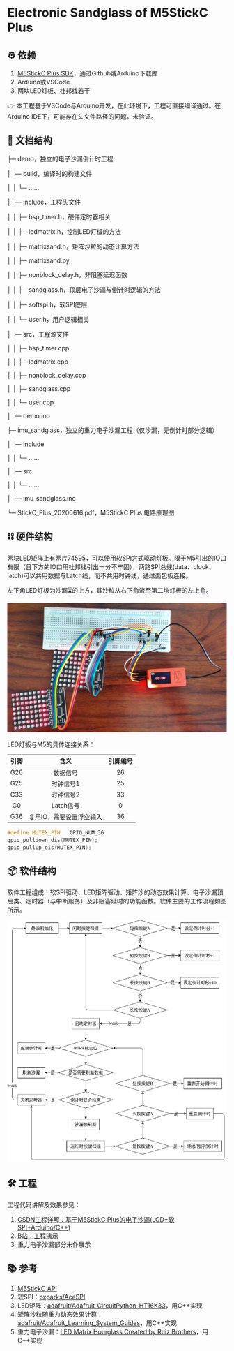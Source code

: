 # Electronic Sandglass of M5StickC Plus

## ⚙️ 依赖

1. [M5StickC Plus SDK](https://github.com/m5stack/M5StickC-Plus)，通过Github或Arduino下载库
2. Arduino或VSCode
3. 两块LED灯板、杜邦线若干

👉 本工程基于VSCode与Arduino开发，在此环境下，工程可直接编译通过。在Arduino IDE下，可能存在头文件路径的问题，未验证。

## 📄 文档结构

├─ demo，独立的电子沙漏倒计时工程

│	├─ build，编译时的构建文件

│	│	└─ ……

│	├─ include，工程头文件

│	│	├─ bsp_timer.h，硬件定时器相关

│	│	├─ ledmatrix.h，控制LED灯板的方法

│	│	├─ matrixsand.h，矩阵沙粒的动态计算方法

│	│	├─ matrixsand.py

│	│	├─ nonblock_delay.h，非阻塞延迟函数

│	│	├─ sandglass.h，顶层电子沙漏与倒计时逻辑的方法

│	│	├─ softspi.h，软SPI底层

│	│	└─ user.h，用户逻辑相关

│	├─ src，工程源文件

│	│	├─ bsp_timer.cpp

│	│	├─ ledmatrix.cpp

│	│	├─ nonblock_delay.cpp

│	│	├─ sandglass.cpp

│	│	└─ user.cpp

│	└─ demo.ino

├─ imu_sandglass，独立的重力电子沙漏工程（仅沙漏，无倒计时部分逻辑）

│	├─ include

│	│	└─ ……

│	├─ src

│	│	└─ ……

│	└─ imu_sandglass.ino

└─ StickC_Plus_20200616.pdf，M5StickC Plus 电路原理图

## ⛓️ 硬件结构

两块LED矩阵上有两片74595，可以使用软SPI方式驱动灯板。限于M5引出的IO口有限（且下方的IO口用杜邦线引出十分不牢固），两路SPI总线(data、clock、latch)可以共用数据与Latch线，而不共用时钟线，通过面包板连接。

左下角LED灯板为沙漏⌛的上方，其沙粒从右下角流至第二块灯板的左上角。

<img src="./img/IMG_20220812_103655.jpg" alt="硬件连接图" style="zoom:67%;" />

LED灯板与M5的具体连接关系：

| 引脚 |           含义           | 引脚编号 |
| :--: | :----------------------: | :------: |
| G26 |         数据信号         |    26    |
| G25 |        时钟信号1        |    25    |
| G33 |        时钟信号2        |    33    |
|  G0  |        Latch信号        |    0    |
| G36 | 复用IO，需要设置浮空输入 |    36    |

```c++
#define MUTEX_PIN	GPIO_NUM_36
gpio_pulldown_dis(MUTEX_PIN);
gpio_pullup_dis(MUTEX_PIN);
```

## 📦 软件结构

软件工程组成：软SPI驱动、LED矩阵驱动、矩阵沙的动态效果计算、电子沙漏顶层类、定时器（与中断服务）及非阻塞延时的功能函数。软件主要的工作流程如图所示。

<img src="./demo/process.png" alt="软件主要工作流程图" style="zoom:80%;" />

## 🛠 工程

工程代码讲解及效果参见：

1. [CSDN工程详解：基于M5StickC Plus的电子沙漏(LCD+软SPI+Arduino/C++)](https://blog.csdn.net/weixin_46422143/article/details/126303016)
2. [B站：工程演示](https://www.bilibili.com/video/BV1ed4y1o7bK)
3. 重力电子沙漏部分未作展示

## 📚 参考

1. [M5StickC API](https://docs.m5stack.com/zh_CN/api/stickc/system_m5stickc)
2. 软SPI：[bxparks/AceSPI](https://github.com/bxparks/AceSPI)
3. LED矩阵：[adafruit/Adafruit_CircuitPython_HT16K33](https://github.com/adafruit/Adafruit_CircuitPython_HT16K33)，用C++实现
4. 矩阵沙粒随重力动态效果计算：[adafruit/Adafruit_Learning_System_Guides](https://github.com/adafruit/Adafruit_Learning_System_Guides/blob/main/CircuitPython_LED_Sand_Hourglass/matrixsand.py)，用C++实现
5. 重力电子沙漏：[LED Matrix Hourglass Created by Ruiz Brothers](https://cdn-learn.adafruit.com/downloads/pdf/led-matrix-hourglass.pdf?timestamp=1594177461)，用C++实现
